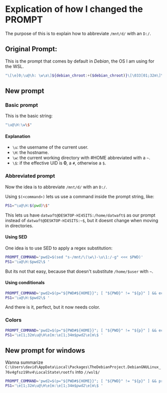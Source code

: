 # Explication of how I changed the PROMPT

The purpose of this is to explain how to abbreviate `/mnt/d/` with an `D:/`.

## Original Prompt:

This is the prompt that comes by default in _Debian_, the OS I am using for the WSL.

```bash
"\[\e]0;\u@\h: \w\a\]${debian_chroot:+($debian_chroot)}\[\033[01;32m\]\u@\h\[\033[00m\]:\[\033[01;34m\]\w\[\033[00m\]\$"
```
## New prompt

### Basic prompt

This is the basic string:
```bash
"\u@\H:\w\$"
```

#### Explanation

- `\u`: the username of the current user.
- `\H`: the hostname.
- `\w`: the current working directory with #HOME abbreviated with a `~`.
- `\$`: if the effective UID is **0**, a `#`, otherwise a `$`.

### Abbreviated prompt

Now the idea is to abbreviate `/mnt/d/` with an `D:/`.

Using `$(<command>)` lets us use a command inside the prompt string, like:

```bash
PS1="\u@\H:$(pwd)\$"
```

This lets us have `datwaft@DESKTOP-HI45ITS:/home/datwaft$` as our prompt instead of `datwaft@DESKTOP-HI45ITS:~$`, but it doesnt change when moving in directories.

#### Using SED

One idea is to use SED to apply a regex substitution:

```bash
PROMPT_COMMAND='pwd2=$(sed "s-/mnt/\(\w\)-\u\1:/-g" <<< $PWD)'
PS1='\u@\H:$pwd2\$ '
```

But its not that easy, because that doesn't substitute `/home/$user` with `~`. 

#### Using conditionals

```bash
PROMPT_COMMAND='pwd2=$(p="${PWD#${HOME}}"; [ "${PWD}" != "${p}" ] && echo "~"; (echo $p | grep -Eq /mnt/.) && echo $p|sed "s-/mnt/\(\w\)/\?-\u\1:/-" || echo $p)'
PS1='\u@\H:$pwd2\$ '
```

And there is it, perfect, but it now needs color.

### Colors

```bash
PROMPT_COMMAND='pwd2=$(p="${PWD#${HOME}}"; [ "${PWD}" != "${p}" ] && echo "~"; (echo $p | grep -Eq /mnt/.) && echo $p|sed "s-/mnt/\(\w\)/\?-\u\1:/-" || echo $p)'
PS1='\e[1;32m\u@\H\e[m:\e[1;34m$pwd2\e[m\$ '
```

## New prompt for windows

Wanna summarize `C:\Users\david\AppData\Local\Packages\TheDebianProject.DebianGNULinux_76v4gfsz19hv4\LocalState\rootfs` into `//wsl$/`

```bash
PROMPT_COMMAND='pwd2=$(p="${PWD#${HOME}}"; [ "${PWD}" != "${p}" ] && printf "~"; (echo $p | grep -Eq /media/david/A29E3C599E3C27E5/Users/david/AppData/Local/Packages/TheDebianProject.DebianGNULinux_76v4gfsz19hv4/LocalState/rootfs) && echo $p|sed "s:/media/david/A29E3C599E3C27E5/Users/david/AppData/Local/Packages/TheDebianProject.DebianGNULinux_76v4gfsz19hv4/LocalState/rootfs/\?://wsl$/:" || echo $p)'
PS1='\e[1;32m\u@\H\e[m:\e[1;34m$pwd2\e[m\$ '
```
